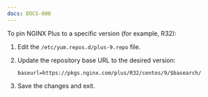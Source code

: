 ```yaml
---
docs: DOCS-000
---
```


To pin NGINX Plus to a specific version (for example, R32):

1. Edit the `/etc/yum.repos.d/plus-9.repo` file.
1. Update the repository base URL to the desired version: 

   ```shell
   baseurl=https://pkgs.nginx.com/plus/R32/centos/9/$basearch/
   ```

3. Save the changes and exit.
